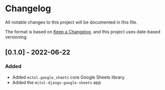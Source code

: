 # Changelog
All notable changes to this project will be documented in this file.

The format is based on [Keep a Changelog](https://keepachangelog.com/en/1.0.0/),
and this project uses date-based versioning.

<!-- scriv-insert-here -->

## [0.1.0] - 2022-06-22

### Added
- Added `mitol.google_sheets` core Google Sheets library.
- Added the `mitol-django-google-sheets` app
